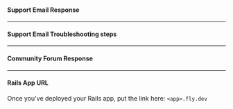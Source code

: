 #### Support Email Response



---

#### Support Email Troubleshooting steps


---

#### Community Forum Response



---

#### Rails App URL

Once you've deployed your Rails app, put the link here: `<app>.fly.dev`

